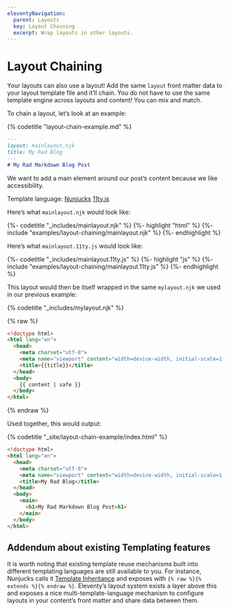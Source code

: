 ```yaml
---
eleventyNavigation:
  parent: Layouts
  key: Layout Chaining
  excerpt: Wrap layouts in other layouts.
---
```

# Layout Chaining

Your layouts can also use a layout! Add the same `layout` front matter data to your layout template file and it’ll chain. You do not have to use the same template engine across layouts and content! You can mix and match.

To chain a layout, let’s look at an example:

{% codetitle "layout-chain-example.md" %}

```markdown
---
layout: mainlayout.njk
title: My Rad Blog
---
# My Rad Markdown Blog Post
```

We want to add a main element around our post’s content because we like accessibility.

<seven-minute-tabs>
  <div role="tablist" aria-label="Template Language Chooser">
    Template language:
    <a href="#mainlayout-njk" id="mainlayout-njk-btn" role="tab" aria-controls="mainlayout-njk" aria-selected="true">Nunjucks</a>
    <a href="#mainlayout-11tyjs" id="mainlayout-11tyjs-btn" role="tab" aria-controls="mainlayout-11tyjs" aria-selected="false">11ty.js</a>
  </div>
  <div id="mainlayout-njk" role="tabpanel" aria-labelledby="mainlayout-njk-btn">
    <p>Here’s what <code>mainlayout.njk</code> would look like:</p>
    {%- codetitle "_includes/mainlayout.njk" %}
    {%- highlight "html" %}
    {%- include "examples/layout-chaining/mainlayout.njk" %}
    {%- endhighlight %}
  </div>
  <div id="mainlayout-11tyjs" role="tabpanel" aria-labelledby="mainlayout-11tyjs-btn">
    <p>Here’s what <code>mainlayout.11ty.js</code> would look like:</p>
    {%- codetitle "_includes/mainlayout.11ty.js" %}
    {%- highlight "js" %}
    {%- include "examples/layout-chaining/mainlayout.11ty.js" %}
    {%- endhighlight %}
  </div>
</seven-minute-tabs>

This layout would then be itself wrapped in the same `mylayout.njk` we used in our previous example:

{% codetitle "_includes/mylayout.njk" %}

{% raw %}
```html
<!doctype html>
<html lang="en">
  <head>
    <meta charset="utf-8">
    <meta name="viewport" content="width=device-width, initial-scale=1.0">
    <title>{{title}}</title>
  </head>
  <body>
    {{ content | safe }}
  </body>
</html>
```
{% endraw %}

Used together, this would output:

{% codetitle "_site/layout-chain-example/index.html" %}

```html
<!doctype html>
<html lang="en">
  <head>
    <meta charset="utf-8">
    <meta name="viewport" content="width=device-width, initial-scale=1.0">
    <title>My Rad Blog</title>
  </head>
  <body>
    <main>
      <h1>My Rad Markdown Blog Post<h1>
    </main>
  </body>
</html>
```

## Addendum about existing Templating features

It is worth noting that existing template reuse mechanisms built into different templating languages are still available to you. For instance, Nunjucks calls it [Template Inheritance](https://mozilla.github.io/nunjucks/templating.html#template-inheritance) and exposes with `{% raw %}{% extends %}{% endraw %}`. Eleventy’s layout system exists a layer above this and exposes a nice multi-template-language mechanism to configure layouts in your content’s front matter and share data between them.
